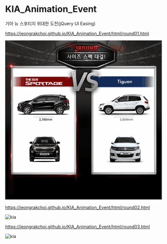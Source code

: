 # KIA_Animation_Event
기아 뉴 스포티지 위대한 도전(jQuery UI Easing)  


<a href="https://jeongrakchoi.github.io/KIA_Animation_Event/html/round01.html" target="_blank">https://jeongrakchoi.github.io/KIA_Animation_Event/html/round01.html</a>  

![kia](./images/kia01.gif)  
  
    
      
      
https://jeongrakchoi.github.io/KIA_Animation_Event/html/round02.html  

![kia](./images/kia02.gif)  
  
    
      
https://jeongrakchoi.github.io/KIA_Animation_Event/html/round03.html  

![kia](./images/kia03.gif)
